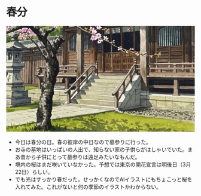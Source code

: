 # 春分
![春分の光景](img/vernal_equinox_day.jpg)	
- 今日は春分の日。春の彼岸の中日なので墓参りに行った。
- お寺の墓地はいっぱいの人出で、知らない家の子供らがはしゃいでいた。まあ昔から子供にとって墓参りは遠足みたいなもんだ。
- 境内の桜はまだ咲いていなかった。予想では東京の開花宣言は明後日（3月22日）らしい。
- でも光はすっかり春だった。せっかくなのでAIイラストにもちょこっと桜を入れてみた。これがないと何の季節のイラストかわからない。
